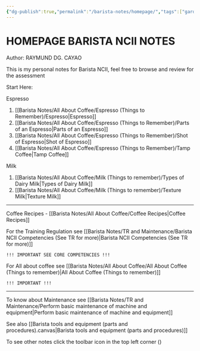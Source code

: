 ```yaml
---
{"dg-publish":true,"permalink":"/barista-notes/homepage/","tags":["gardenEntry"],"noteIcon":""}
---
```


# HOMEPAGE BARISTA NCII NOTES

Author: RAYMUND DG. CAYAO 

This is my personal notes for Barista NCII, feel free to browse and review for the assessment

Start Here:

Espresso
1. [[Barista Notes/All About Coffee/Espresso (Things to Remember)/Espresso\|Espresso]]
2. [[Barista Notes/All About Coffee/Espresso (Things to Remember)/Parts of an Espresso\|Parts of an Espresso]]
3. [[Barista Notes/All About Coffee/Espresso (Things to Remember)/Shot of Espresso\|Shot of Espresso]]
4. [[Barista Notes/All About Coffee/Espresso (Things to Remember)/Tamp Coffee\|Tamp Coffee]]

Milk
1. [[Barista Notes/All About Coffee/Milk (Things to remember)/Types of Dairy Milk\|Types of Dairy Milk]]
2. [[Barista Notes/All About Coffee/Milk (Things to remember)/Texture Milk\|Texture Milk]]

---
Coffee Recipes - [[Barista Notes/All About Coffee/Coffee Recipes\|Coffee Recipes]]

For the Training Regulation see [[Barista Notes/TR and Maintenance/Barista NCII Competencies (See TR for more)\|Barista NCII Competencies (See TR for more)]] 
	
	!!! IMPORTANT SEE CORE COMPETENCIES !!!

For All about coffee see [[Barista Notes/All About Coffee/All About Coffee (Things to remember)\|All About Coffee (Things to remember)]]
	
	!!! IMPORTANT !!!

---
To know about Maintenance see [[Barista Notes/TR and Maintenance/Perform basic maintenance of machine and equipment\|Perform basic maintenance of machine and equipment]]

See also [[Barista tools and equipment (parts and procedures).canvas|Barista tools and equipment (parts and procedures)]]

To see other notes click the toolbar icon in the top left corner ()
